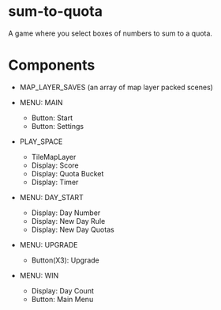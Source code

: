 # sum-to-quota  
A game where you select boxes of numbers to sum to a quota.  

# Components  

+ MAP_LAYER_SAVES (an array of map layer packed scenes)

+ MENU: MAIN  
  - Button: Start  
  - Button: Settings  

+ PLAY_SPACE  
  - TileMapLayer  
  - Display: Score  
  - Display: Quota Bucket  
  - Display: Timer  

+ MENU: DAY_START  
  - Display: Day Number  
  - Display: New Day Rule  
  - Display: New Day Quotas  

+ MENU: UPGRADE  
  - Button(X3): Upgrade  

+ MENU: WIN  
  - Display: Day Count  
  - Button: Main Menu  
